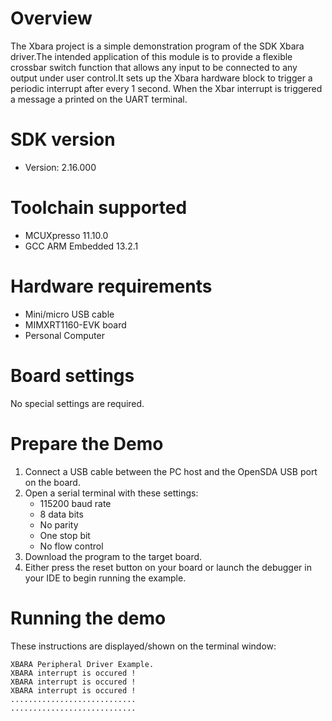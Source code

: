 Overview
========
The Xbara project is a simple demonstration program of the SDK Xbara driver.The intended application
of this module is to provide a flexible crossbar switch function that allows any input to be
connected to any output under user control.It sets up the Xbara hardware block to trigger a periodic
interrupt after every 1 second. When the Xbar interrupt is triggered a message a printed on the UART
terminal.

SDK version
===========
- Version: 2.16.000

Toolchain supported
===================
- MCUXpresso  11.10.0
- GCC ARM Embedded  13.2.1

Hardware requirements
=====================
- Mini/micro USB cable
- MIMXRT1160-EVK board
- Personal Computer

Board settings
==============
No special settings are required.

Prepare the Demo
================
1. Connect a USB cable between the PC host and the OpenSDA USB port on the board.
2. Open a serial terminal with these settings:
    - 115200 baud rate
    - 8 data bits
    - No parity
    - One stop bit
    - No flow control
3. Download the program to the target board.
4. Either press the reset button on your board or launch the debugger in your IDE to begin running the example.

Running the demo
================
These instructions are displayed/shown on the terminal window:

~~~~~~~~~~~~~~~~~~~~~~~~~~~~~~~
XBARA Peripheral Driver Example.
XBARA interrupt is occured !
XBARA interrupt is occured !
XBARA interrupt is occured !
............................
............................
~~~~~~~~~~~~~~~~~~~~~~~~~~~~~~~
